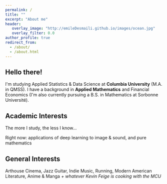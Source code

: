 ```yaml
---
permalink: /
title: ""
excerpt: "About me"
header:
   overlay_image: "http://emileDesmaili.github.io/images/ocean.jpg"
   overlay_filter: 0.0
author_profile: true
redirect_from: 
  - /about/
  - /about.html 
---
```


**Hello there!**
---

I'm studying Applied Statistics & Data Science at **Columbia University** (M.A. in QMSS). I have a background in **Applied Mathematics** and Financial Economics (I'm also currently pursuing a B.S. in Mathematics at Sorbonne Université).



**Academic Interests**
---

The more I study, the less I know...

Right now: applications of deep learning to image & sound, and pure mathematics


**General Interests**
---

Arthouse Cinema, Jazz Guitar, Indie Music, Running, Modern American Literature, Anime & Manga _+ whatever Kevin Feige is cooking with the MCU_



